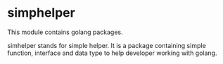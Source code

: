 # simphelper
This module contains golang packages.

simhelper stands for simple helper. It is a package containing simple function, interface and data type to help developer working with golang.


